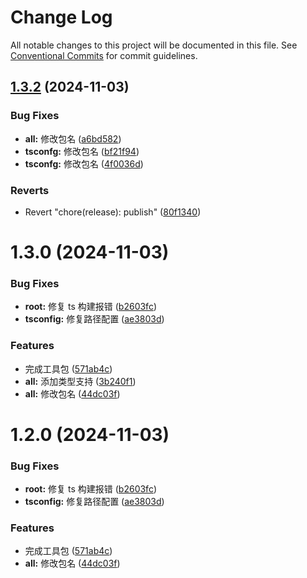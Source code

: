 # Change Log

All notable changes to this project will be documented in this file.
See [Conventional Commits](https://conventionalcommits.org) for commit guidelines.

## [1.3.2](https://github.com/fuxiang123/toolkit/compare/@fuxiang1234/tsconfig@1.3.0...@fuxiang1234/tsconfig@1.3.2) (2024-11-03)

### Bug Fixes

- **all:** 修改包名 ([a6bd582](https://github.com/fuxiang123/toolkit/commit/a6bd582a1d6f6b383b44f4fdfafcb0ff7b5e1125))
- **tsconfg:** 修改包名 ([bf21f94](https://github.com/fuxiang123/toolkit/commit/bf21f94a629433ceab9f793b374597fe48b93d22))
- **tsconfg:** 修改包名 ([4f0036d](https://github.com/fuxiang123/toolkit/commit/4f0036d6f7c45f56dfd52d06e223d522978336b2))

### Reverts

- Revert "chore(release): publish" ([80f1340](https://github.com/fuxiang123/toolkit/commit/80f1340f1bdd435270c7e7359c06210798a8c772))

# 1.3.0 (2024-11-03)

### Bug Fixes

- **root:** 修复 ts 构建报错 ([b2603fc](https://github.com/fuxiang123/toolkit/commit/b2603fc478c991be265849c4a17eaf46ca5e1d8e))
- **tsconfig:** 修复路径配置 ([ae3803d](https://github.com/fuxiang123/toolkit/commit/ae3803d55fa2d9aeffbef9082f53c11fda3da428))

### Features

- 完成工具包 ([571ab4c](https://github.com/fuxiang123/toolkit/commit/571ab4c1fe311b5f90e0912822f678d67d71ee58))
- **all:** 添加类型支持 ([3b240f1](https://github.com/fuxiang123/toolkit/commit/3b240f1f3407f35175fd19498eef607c9986db4e))
- **all:** 修改包名 ([44dc03f](https://github.com/fuxiang123/toolkit/commit/44dc03febe352bc10c99465427742fa5c80a8db9))

# 1.2.0 (2024-11-03)

### Bug Fixes

- **root:** 修复 ts 构建报错 ([b2603fc](https://github.com/fuxiang123/toolkit/commit/b2603fc478c991be265849c4a17eaf46ca5e1d8e))
- **tsconfig:** 修复路径配置 ([ae3803d](https://github.com/fuxiang123/toolkit/commit/ae3803d55fa2d9aeffbef9082f53c11fda3da428))

### Features

- 完成工具包 ([571ab4c](https://github.com/fuxiang123/toolkit/commit/571ab4c1fe311b5f90e0912822f678d67d71ee58))
- **all:** 修改包名 ([44dc03f](https://github.com/fuxiang123/toolkit/commit/44dc03febe352bc10c99465427742fa5c80a8db9))
